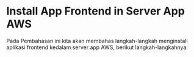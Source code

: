 # Install App Frontend in Server App AWS
Pada Pembahasan ini kita akan membahas langkah-langkah menginstall aplikasi frontend kedalam server app AWS, berikut langkah-langkahnya:

